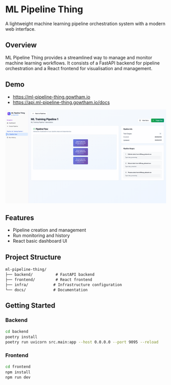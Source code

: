 # ML Pipeline Thing

A lightweight machine learning pipeline orchestration system with a modern web interface.

## Overview

ML Pipeline Thing provides a streamlined way to manage and monitor machine learning workflows. It consists of a FastAPI backend for pipeline orchestration and a React frontend for visualisation and management.

## Demo

- https://ml-pipeline-thing.gowtham.io
- https://api.ml-pipeline-thing.gowtham.io/docs

![Demo](./docs/demo.png)

## Features

- Pipeline creation and management
- Run monitoring and history
- React basic dashboard UI

## Project Structure

```
ml-pipeline-thing/
├── backend/          # FastAPI backend
├── frontend/         # React frontend
├── infra/           # Infrastructure configuration
└── docs/            # Documentation
```

## Getting Started

### Backend

```bash
cd backend
poetry install
poetry run uvicorn src.main:app --host 0.0.0.0 --port 9095 --reload
```

### Frontend

```bash
cd frontend
npm install
npm run dev
```
